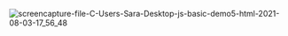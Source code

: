 ![screencapture-file-C-Users-Sara-Desktop-js-basic-demo5-html-2021-08-03-17_56_48](https://user-images.githubusercontent.com/84769425/128015193-dc19a5ba-06a6-41ac-b20a-820f0aeaee28.png)
